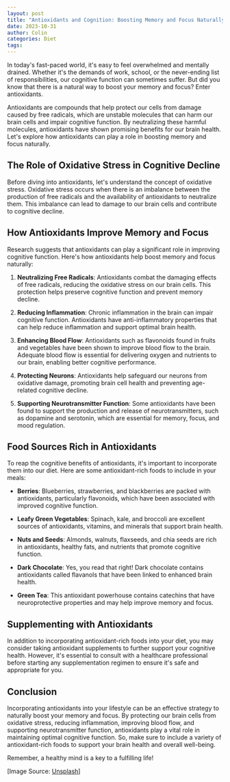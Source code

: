 ```yaml
---
layout: post
title: "Antioxidants and Cognition: Boosting Memory and Focus Naturally"
date: 2023-10-31
author: Colin
categories: Diet
tags: 
---
```


In today's fast-paced world, it's easy to feel overwhelmed and mentally drained. Whether it's the demands of work, school, or the never-ending list of responsibilities, our cognitive function can sometimes suffer. But did you know that there is a natural way to boost your memory and focus? Enter antioxidants.

Antioxidants are compounds that help protect our cells from damage caused by free radicals, which are unstable molecules that can harm our brain cells and impair cognitive function. By neutralizing these harmful molecules, antioxidants have shown promising benefits for our brain health. Let's explore how antioxidants can play a role in boosting memory and focus naturally.

## The Role of Oxidative Stress in Cognitive Decline

Before diving into antioxidants, let's understand the concept of oxidative stress. Oxidative stress occurs when there is an imbalance between the production of free radicals and the availability of antioxidants to neutralize them. This imbalance can lead to damage to our brain cells and contribute to cognitive decline.

## How Antioxidants Improve Memory and Focus

Research suggests that antioxidants can play a significant role in improving cognitive function. Here's how antioxidants help boost memory and focus naturally:

1. **Neutralizing Free Radicals**: Antioxidants combat the damaging effects of free radicals, reducing the oxidative stress on our brain cells. This protection helps preserve cognitive function and prevent memory decline.

2. **Reducing Inflammation**: Chronic inflammation in the brain can impair cognitive function. Antioxidants have anti-inflammatory properties that can help reduce inflammation and support optimal brain health.

3. **Enhancing Blood Flow**: Antioxidants such as flavonoids found in fruits and vegetables have been shown to improve blood flow to the brain. Adequate blood flow is essential for delivering oxygen and nutrients to our brain, enabling better cognitive performance.

4. **Protecting Neurons**: Antioxidants help safeguard our neurons from oxidative damage, promoting brain cell health and preventing age-related cognitive decline.

5. **Supporting Neurotransmitter Function**: Some antioxidants have been found to support the production and release of neurotransmitters, such as dopamine and serotonin, which are essential for memory, focus, and mood regulation.

## Food Sources Rich in Antioxidants

To reap the cognitive benefits of antioxidants, it's important to incorporate them into our diet. Here are some antioxidant-rich foods to include in your meals:

- **Berries**: Blueberries, strawberries, and blackberries are packed with antioxidants, particularly flavonoids, which have been associated with improved cognitive function.

- **Leafy Green Vegetables**: Spinach, kale, and broccoli are excellent sources of antioxidants, vitamins, and minerals that support brain health.

- **Nuts and Seeds**: Almonds, walnuts, flaxseeds, and chia seeds are rich in antioxidants, healthy fats, and nutrients that promote cognitive function.

- **Dark Chocolate**: Yes, you read that right! Dark chocolate contains antioxidants called flavanols that have been linked to enhanced brain health.

- **Green Tea**: This antioxidant powerhouse contains catechins that have neuroprotective properties and may help improve memory and focus.

## Supplementing with Antioxidants

In addition to incorporating antioxidant-rich foods into your diet, you may consider taking antioxidant supplements to further support your cognitive health. However, it's essential to consult with a healthcare professional before starting any supplementation regimen to ensure it's safe and appropriate for you.

## Conclusion

Incorporating antioxidants into your lifestyle can be an effective strategy to naturally boost your memory and focus. By protecting our brain cells from oxidative stress, reducing inflammation, improving blood flow, and supporting neurotransmitter function, antioxidants play a vital role in maintaining optimal cognitive function. So, make sure to include a variety of antioxidant-rich foods to support your brain health and overall well-being.

Remember, a healthy mind is a key to a fulfilling life!

\[Image Source: [Unsplash](https://source.unsplash.com/1600x900/?antioxidants)\]